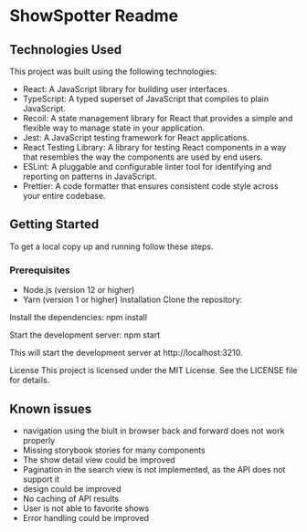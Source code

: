 # ShowSpotter Readme

## Technologies Used

This project was built using the following technologies:

- React: A JavaScript library for building user interfaces.
- TypeScript: A typed superset of JavaScript that compiles to plain JavaScript.
- Recoil: A state management library for React that provides a simple and flexible way to manage state in your application.
- Jest: A JavaScript testing framework for React applications.
- React Testing Library: A library for testing React components in a way that resembles the way the components are used by end users.
- ESLint: A pluggable and configurable linter tool for identifying and reporting on patterns in JavaScript.
- Prettier: A code formatter that ensures consistent code style across your entire codebase.

## Getting Started

To get a local copy up and running follow these steps.

### Prerequisites

- Node.js (version 12 or higher)
- Yarn (version 1 or higher)
  Installation
  Clone the repository:

Install the dependencies:
npm install

Start the development server:
npm start

This will start the development server at http://localhost:3210.

License
This project is licensed under the MIT License. See the LICENSE file for details.

## Known issues

- navigation using the biult in browser back and forward does not work properly
- Missing storybook stories for many components
- The show detail view could be improved
- Pagination in the search view is not implemented, as the API does not support it
- design could be improved
- No caching of API results
- User is not able to favorite shows
- Error handling could be improved
